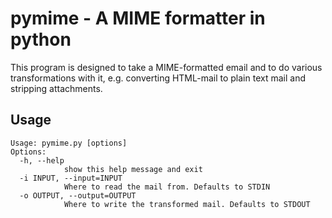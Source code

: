pymime - A MIME formatter in python
===================================

This program is designed to take a MIME-formatted email and to do various transformations with it, e.g.
converting HTML-mail to plain text mail and stripping attachments.

Usage
-----

	Usage: pymime.py [options]
	Options:
	  -h, --help
	            show this help message and exit
	  -i INPUT, --input=INPUT
	            Where to read the mail from. Defaults to STDIN
	  -o OUTPUT, --output=OUTPUT
	            Where to write the transformed mail. Defaults to STDOUT
